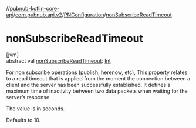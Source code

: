 //[pubnub-kotlin-core-api](../../../index.md)/[com.pubnub.api.v2](../index.md)/[PNConfiguration](index.md)/[nonSubscribeReadTimeout](non-subscribe-read-timeout.md)

# nonSubscribeReadTimeout

[jvm]\
abstract val [nonSubscribeReadTimeout](non-subscribe-read-timeout.md): [Int](https://kotlinlang.org/api/core/kotlin-stdlib/kotlin/-int/index.html)

For non subscribe operations (publish, herenow, etc), This property relates to a read timeout that is applied from the moment the connection between a client and the server has been successfully established. It defines a maximum time of inactivity between two data packets when waiting for the server’s response.

The value is in seconds.

Defaults to 10.
